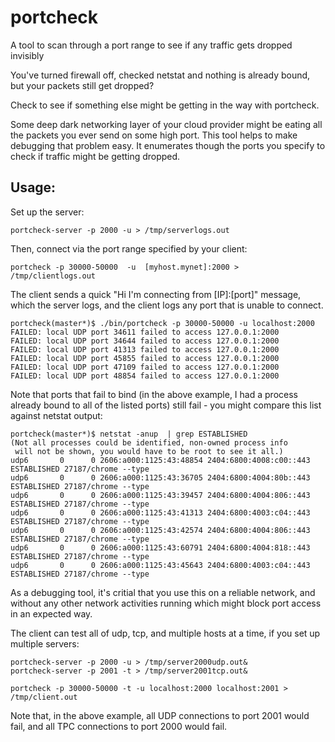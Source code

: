 # portcheck
A tool to scan through a port range to see if any traffic gets dropped invisibly


You've turned firewall off, checked netstat and nothing is already bound, but your packets still get dropped?


Check to see if something else might be getting in the way with portcheck.

Some deep dark networking layer of your cloud provider might be eating all the packets you ever send on some high port. This tool helps to make debugging that problem easy. It enumerates though the ports you specify to check if traffic might be getting dropped.

## Usage:

Set up the server:

```
portcheck-server -p 2000 -u > /tmp/serverlogs.out
```


Then, connect via the port range specified by your client:

```
portcheck -p 30000-50000  -u  [myhost.mynet]:2000 > /tmp/clientlogs.out
```

The client sends a quick "Hi I'm connecting from [IP]:[port]" message, which the server logs, and the client logs any port that is unable to connect.


```
portcheck(master*)$ ./bin/portcheck -p 30000-50000 -u localhost:2000
FAILED: local UDP port 34611 failed to access 127.0.0.1:2000
FAILED: local UDP port 34644 failed to access 127.0.0.1:2000
FAILED: local UDP port 41313 failed to access 127.0.0.1:2000
FAILED: local UDP port 45855 failed to access 127.0.0.1:2000
FAILED: local UDP port 47109 failed to access 127.0.0.1:2000
FAILED: local UDP port 48854 failed to access 127.0.0.1:2000
```

Note that ports that fail to bind (in the above example, I had a process already bound to all of the listed ports) still fail - you might compare this list against netstat output:

```
portcheck(master*)$ netstat -anup  | grep ESTABLISHED
(Not all processes could be identified, non-owned process info
 will not be shown, you would have to be root to see it all.)
udp6       0      0 2606:a000:1125:43:48854 2404:6800:4008:c00::443 ESTABLISHED 27187/chrome --type 
udp6       0      0 2606:a000:1125:43:36705 2404:6800:4004:80b::443 ESTABLISHED 27187/chrome --type 
udp6       0      0 2606:a000:1125:43:39457 2404:6800:4004:806::443 ESTABLISHED 27187/chrome --type 
udp6       0      0 2606:a000:1125:43:41313 2404:6800:4003:c04::443 ESTABLISHED 27187/chrome --type 
udp6       0      0 2606:a000:1125:43:42574 2404:6800:4004:806::443 ESTABLISHED 27187/chrome --type 
udp6       0      0 2606:a000:1125:43:60791 2404:6800:4004:818::443 ESTABLISHED 27187/chrome --type 
udp6       0      0 2606:a000:1125:43:45643 2404:6800:4003:c04::443 ESTABLISHED 27187/chrome --type 
```

As a debugging tool, it's critial that you use this on a reliable network, and without any other network activities running which might block port access in an expected way.



The client can test all of udp, tcp, and multiple hosts at a time, if you set up multiple servers:

```
portcheck-server -p 2000 -u > /tmp/server2000udp.out&
portcheck-server -p 2001 -t > /tmp/server2001tcp.out&

portcheck -p 30000-50000 -t -u localhost:2000 localhost:2001 > /tmp/client.out
```

Note that, in the above example, all UDP connections to port 2001 would fail, and all TPC connections to port 2000 would fail.
